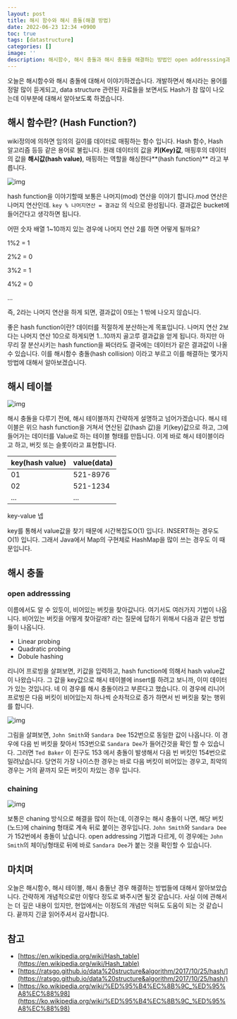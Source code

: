 ```yaml
---
layout: post
title: 해시 함수와 해시 충돌(해결 방법)
date: 2022-06-23 12:34 +0900
toc: true
tags: [datastructure]
categories: []
image: ''
description: 해시함수, 해시 충돌과 해시 충돌을 해결하는 방법인 open addresssing과 chaining에 대해서 알아보도록 하겠습니다.
---
```


오늘은 해시함수와 해시 충돌에 대해서 이야기하겠습니다. 개발하면서 해시라는 용어를 정말 많이 듣게되고, data structure 관련된 자료들을 보면서도 Hash가 참 많이 나오는데 이부분에 대해서 알아보도록 하겠습니다. 



## 해시 함수란? (Hash Function?)

wiki정의에 의하면 임의의 길이를 데이터로 매핑하는 함수 입니다. Hash 함수, Hash 알고리즘 등등 같은 용어로 불립니다. 원래 데이터의 값을 **키(Key)값**, 매핑후의 데이터의 값을 **해시값(hash value)**, 매핑하는 역할을 해싱한다**(hash function)** 라고 부릅니다. 



![img](https://upload.wikimedia.org/wikipedia/commons/thumb/5/58/Hash_table_4_1_1_0_0_1_0_LL.svg/240px-Hash_table_4_1_1_0_0_1_0_LL.svg.png)

hash function을 이야기할때 보통은 나머지(mod) 연산을 이야기 합니다.mod 연산은 나머지 연산인데. `key % 나머지연산 = 결과값`  의 식으로 완성됩니다. 결과값은 bucket에 들어간다고 생각하면 됩니다. 

어떤 숫자 배열 1~10까지 있는 경우에 나머지 연산 2를 하면 어떻게 될까요? 

1%2 = 1

2%2 = 0

3%2 = 1

4%2 = 0

... 

즉, 2라는 나머지 연산을 하게 되면, 결과값이 0또는 1 밖에 나오지 않습니다.

좋은 hash function이란? 데이터를 적절하게 분산하는게 목표입니다. 나머지 연산 2보다는 나머지 연산 10으로 하게되면 1...10까지 골고루 결과값을 얻게 됩니다. 하지만 아무리 잘 분산시키는 hash function을 짜더라도 결국에는 데이터가 같은 결과값이 나올 수 있습니다. 이를 해시함수 충돌(hash collision) 이라고 부르고 이를 해결하는 몇가지 방법에 대해서 알아보겠습니다.



## 해시 테이블 

![img](https://upload.wikimedia.org/wikipedia/commons/thumb/7/7d/Hash_table_3_1_1_0_1_0_0_SP.svg/220px-Hash_table_3_1_1_0_1_0_0_SP.svg.png)

해시 충돌을 다루기 전에, 해시 테이블까지 간략하게 설명하고 넘어가겠습니다. 해시 테이블은 위으 hash function을 거쳐서 연산된 값(hash  값)을 키(key)값으로 하고, 그에 들어가는 데이터를 Value로 하는 테이블 형태를 만듭니다. 이게 바로 해시 테이블이라고 하고, 버킷 또는 슬롯이라고 표현합니다.

| key(hash value) | value(data) |
| --------------- | ----------- |
| 01              | 521-8976    |
| 02              | 521-1234    |
| ...             | ...         |

key-value 넵

key를 통해서 value값을 찾기 때문에 시간복잡도O(1) 입니다. INSERT하는 경우도 O(1) 입니다. 그래서 Java에서 Map의 구현체로 HashMap을 많이 쓰는 경우도 이 때문입니다. 



## 해시 충돌

### open addresssing

이름에서도 알 수 있듯이, 비어있는 버킷을 찾아값니다. 여기서도 여러가지 기법이 나옵니다. 비어있는 버킷을 어떻게 찾아갈래? 라는 질문에 답하기 위해서 다음과 같은 방법들이 나옵니다.

- Linear probing 
- Quadratic probing
- Dobule hashing 

리니어 프로빙을 살펴보면, 키값을 입력하고, hash function에 의해서 hash value값이 나왔습니다. 그 값을 key값으로 해시 테이블에 insert를 하려고 보니까, 이미 데이터가 있는 것입니다. 네 이 경우를 해시 충돌이라고 부른다고 했습니다. 이 경우에 리니어 프로빙은 다음 버킷이 비어있는지 하나씩 순차적으로 증가 하면서 빈 버킷을 찾는 행위를 합니다. 



![img](https://upload.wikimedia.org/wikipedia/commons/thumb/b/bf/Hash_table_5_0_1_1_1_1_0_SP.svg/380px-Hash_table_5_0_1_1_1_1_0_SP.svg.png)

그림을 살펴보면, `John Smith`와 `Sandara Dee` 152번으로 동일한 값이 나옵니다. 이 경우에 다음 빈 버킷을 찾아서 153번으로 `Sandara Dee`가 들어간것을 확인 할 수 있습니다. 그러면 `Ted Baker` 이 친구도 153 에서 충돌이 발생해서 다음 빈 버킷인 154번으로 밀려났습니다. 당연히 가장 나이스한 경우는 바로 다음 버킷이 비어있는 경우고, 최악의 경우는 거의 끝까지 모든 버킷이 차있는 경우 입니다.



### chaining 

![img](https://upload.wikimedia.org/wikipedia/commons/thumb/d/d0/Hash_table_5_0_1_1_1_1_1_LL.svg/450px-Hash_table_5_0_1_1_1_1_1_LL.svg.png)

보통은 chaning 방식으로 해결을 많이 하는데, 이경우는 해시 충돌이 나면, 해당 버킷(노드)에 chaining 형태로 계속 뒤로 붙이는 경우입니다.   `John Smith`와 `Sandara Dee`가 152번에서 충돌이 났습니다. open addressing 기법과 다르게, 이 경우에는 `John Smith`의 체이닝형태로 뒤에 바로 `Sandara Dee`가 붙는 것을 확인할 수 있습니다.



## 마치며

오늘은 해시함수, 해시 테이블, 해시 충돌난 경우 해결하는 방법들에 대해서 알아보았습니다. 간략하게 개념적으로만 이렇다 정도로 봐주시면 될것 같습니다. 사실 이에 관해서는 더 깊은 내용이 있지만, 현업에서는 이정도의 개념만 익혀도 도움이 되는 것 같습니다. 끝까지 긴글 읽어주셔서 감사합니다. 

## 참고

- [https://en.wikipedia.org/wiki/Hash_table](https://en.wikipedia.org/wiki/Hash_table)
- [https://ratsgo.github.io/data%20structure&algorithm/2017/10/25/hash/](https://ratsgo.github.io/data%20structure&algorithm/2017/10/25/hash/)
- [https://ko.wikipedia.org/wiki/%ED%95%B4%EC%8B%9C_%ED%95%A8%EC%88%98](https://ko.wikipedia.org/wiki/%ED%95%B4%EC%8B%9C_%ED%95%A8%EC%88%98)
